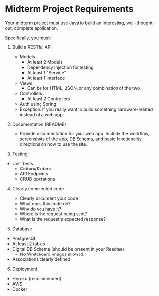 # Midterm Project Requirements

Your midterm project must use Java to build an interesting, well-thought-out, complete application.

Specifically, you must:

1. Build a RESTful API
    - Models
        - At least 2 Models
        - Dependency Injection for testing
        - At least 1 "Service"
        - At least 1 interface
    - Views
        - Can be for HTML, JSON, or any combination of the two
    - Controllers
        - At least 2 Controllers
    - Auth using Spring
    - Exception: if you really want to build something hardware-related instead of a web app


2. Documentation (README)
    - Provide documentation for your web app. Include
      the workflow, screenshots of the app, DB Schema, and basic
      functionality directions on how to use the site.

3. Testing:
  - Unit Tests
	- Getters/Setters
	- API Endpoints
	- CRUD operations

4. Clearly commented code
	- Clearly document your code
	- What does this code do?
	- Why do you have it?
	- Where is the request being sent?
	- What is the request's expected response?

5. Database
  - PostgresQL
  - At least 2 tables
  - Digital DB Schema (should be present in your Readme)
	- No Whiteboard images allowed.
  - Associations clearly defined

6. Deployment
  - Heroku (recommended)
  - AWS
  - Docker
